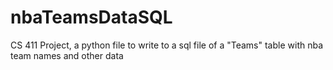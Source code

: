 # nbaTeamsDataSQL
CS 411 Project, a python file to write to a sql file of a "Teams" table with nba team names and other data
